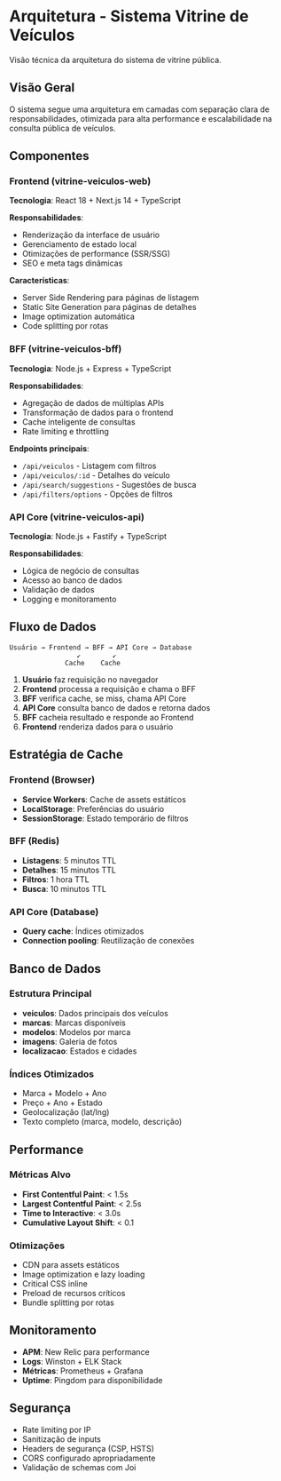 # Arquitetura - Sistema Vitrine de Veículos

Visão técnica da arquitetura do sistema de vitrine pública.

## Visão Geral

O sistema segue uma arquitetura em camadas com separação clara de responsabilidades, otimizada para alta performance e escalabilidade na consulta pública de veículos.

## Componentes

### Frontend (vitrine-veiculos-web)
**Tecnologia**: React 18 + Next.js 14 + TypeScript

**Responsabilidades**:
- Renderização da interface de usuário
- Gerenciamento de estado local
- Otimizações de performance (SSR/SSG)
- SEO e meta tags dinâmicas

**Características**:
- Server Side Rendering para páginas de listagem
- Static Site Generation para páginas de detalhes
- Image optimization automática
- Code splitting por rotas

### BFF (vitrine-veiculos-bff)
**Tecnologia**: Node.js + Express + TypeScript

**Responsabilidades**:
- Agregação de dados de múltiplas APIs
- Transformação de dados para o frontend  
- Cache inteligente de consultas
- Rate limiting e throttling

**Endpoints principais**:
- `/api/veiculos` - Listagem com filtros
- `/api/veiculos/:id` - Detalhes do veículo
- `/api/search/suggestions` - Sugestões de busca
- `/api/filters/options` - Opções de filtros

### API Core (vitrine-veiculos-api)
**Tecnologia**: Node.js + Fastify + TypeScript

**Responsabilidades**:
- Lógica de negócio de consultas
- Acesso ao banco de dados
- Validação de dados
- Logging e monitoramento

## Fluxo de Dados

```
Usuário → Frontend → BFF → API Core → Database
                 ↙        ↙
              Cache    Cache
```

1. **Usuário** faz requisição no navegador
2. **Frontend** processa a requisição e chama o BFF
3. **BFF** verifica cache, se miss, chama API Core
4. **API Core** consulta banco de dados e retorna dados
5. **BFF** cacheia resultado e responde ao Frontend
6. **Frontend** renderiza dados para o usuário

## Estratégia de Cache

### Frontend (Browser)
- **Service Workers**: Cache de assets estáticos
- **LocalStorage**: Preferências do usuário
- **SessionStorage**: Estado temporário de filtros

### BFF (Redis)
- **Listagens**: 5 minutos TTL
- **Detalhes**: 15 minutos TTL  
- **Filtros**: 1 hora TTL
- **Busca**: 10 minutos TTL

### API Core (Database)
- **Query cache**: Índices otimizados
- **Connection pooling**: Reutilização de conexões

## Banco de Dados

### Estrutura Principal
- **veiculos**: Dados principais dos veículos
- **marcas**: Marcas disponíveis
- **modelos**: Modelos por marca
- **imagens**: Galeria de fotos
- **localizacao**: Estados e cidades

### Índices Otimizados
- Marca + Modelo + Ano
- Preço + Ano + Estado
- Geolocalização (lat/lng)
- Texto completo (marca, modelo, descrição)

## Performance

### Métricas Alvo
- **First Contentful Paint**: < 1.5s
- **Largest Contentful Paint**: < 2.5s
- **Time to Interactive**: < 3.0s
- **Cumulative Layout Shift**: < 0.1

### Otimizações
- CDN para assets estáticos
- Image optimization e lazy loading
- Critical CSS inline
- Preload de recursos críticos
- Bundle splitting por rotas

## Monitoramento

- **APM**: New Relic para performance
- **Logs**: Winston + ELK Stack
- **Métricas**: Prometheus + Grafana
- **Uptime**: Pingdom para disponibilidade

## Segurança

- Rate limiting por IP
- Sanitização de inputs
- Headers de segurança (CSP, HSTS)
- CORS configurado apropriadamente
- Validação de schemas com Joi